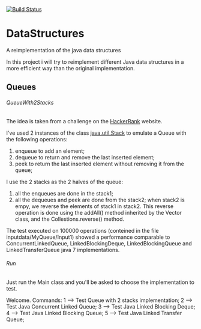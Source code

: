 [![Build Status](https://travis-ci.org/andr3aranieri/DataStructures.svg?branch=master)](https://travis-ci.org/andr3aranieri/DataStructures)

# DataStructures
A reimplementation of the java data structures

In this project i will try to reimplement different Java data structures in a more efficient way than the original implementation.

## Queues

###### QueueWith2Stacks

The idea is taken from a challenge on the [HackerRank](https://www.hackerrank.com) website. 

I've used 2 instances of the class [java.util.Stack](https://docs.oracle.com/javase/7/docs/api/java/util/Stack.html) to emulate a Queue with
the following operations:
1. enqueue to add an element;
2. dequeue to return and remove the last inserted element;
3. peek to return the last inserted element without removing it from the queue;

I use the 2 stacks as the 2 halves of the queue:
1. all the enqueues are done in the stack1;
2. all the dequeues and peek are done from the stack2; when stack2 is empy, we reverse the elements of stack1 in stack2. 
This reverse operation is done using the addAll() method inherited by the Vector class, and the Collestions.reverse() method.

The test executed on 100000 operations (conteined in the file inputdata/MyQueue/Input1) showed a performance comparable to 
ConcurrentLinkedQueue, LinkedBlockingDeque, LinkedBlockingQueue and LinkedTransferQueue java 7 implementations.

###### Run

Just run the Main class and you'll be asked to choose the implementation to test. 

Welcome. Commands:
   1 --> Test Queue with 2 stacks implementation;
   2 --> Test Java Concurrent Linked Queue;
   3 --> Test Java Linked Blocking Deque;
   4 --> Test Java Linked Blocking Queue;
   5 --> Test Java Linked Transfer Queue;

